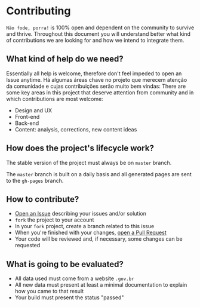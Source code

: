 # Contributing

`Não fode, porra!` is 100% open and dependent on the community to survive and thrive.
Throughout this document you will understand better what kind of contributions we are looking for and how we intend to integrate them.

## What kind of help do we need?

Essentially all help is welcome, therefore don't feel impeded to open an Issue anytime.
Há algumas áreas chave no projeto que merecem atenção da comunidade e cujas contribuições serão muito bem vindas:
There are some key areas in this project that deserve attention from community and in which contributions are most welcome:

- Design and UX
- Front-end
- Back-end
- Content: analysis, corrections, new content ideas

## How does the project's lifecycle work?

The stable version of the project must always be on `master` branch.

The `master` branch is built on a daily basis and all generated pages are sent to the `gh-pages` branch.

## How to contribute?

- [Open an Issue](https://github.com/HueHueBR/nao-fode-porra/issues) describing your issues and/or solution
- `fork` the project to your account
- In your `fork` project, create a branch related to this issue
- When you're finished with your changes, [open a Pull Request](https://github.com/HueHueBR/nao-fode-porra/compare)
- Your code will be reviewed and, if necessary, some changes can be requested

## What is going to be evaluated?

- All data used must come from a website `.gov.br`
- All new data must present at least a minimal documentation to explain how you came to that result
- Your build must present the status "passed"
